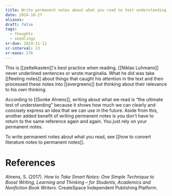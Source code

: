 ```yaml
---
title: Write permanent notes about what you read to test understanding
date: 2024-10-27
aliases: 
draft: false
tags:
  - thoughts
  - seedlings
sr-due: 2024-11-12
sr-interval: 13
sr-ease: 276
---
```

This is [[zettelkasten]]'s best practice when reading. [[Niklas Luhmann]] never underlined sentences or wrote marginalia. What he did was take [[fleeting notes]] about things that caught his attention in the text and then processed these notes into [[evergreens]] but thinking about their relevance to his own thinking.

According to [[Sonke Ahrens]], writing about what we read is “the ultimate test of understanding” because it shows how much we can clearly and concisely express an idea that we can use in the future. Aside from this, another added benefit of writing permanent notes is you don’t have to return to the same reference again and again. You just rely on your permanent notes.

To write permanent notes about what you read, see [[how to convert literature notes to permanent notes]].

# References

Ahrens, S. (2017). *How to Take Smart Notes: One Simple Technique to Boost Writing, Learning and Thinking – for Students, Academics and Nonfiction Book Writers*. CreateSpace Independent Publishing Platform.